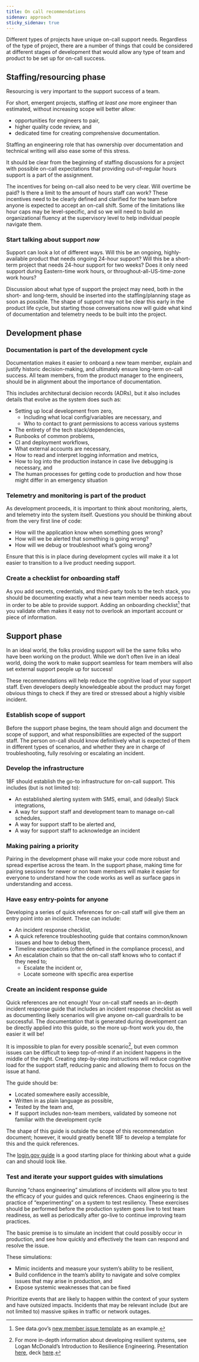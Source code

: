 ```yaml
---
title: On call recommendations 
sidenav: approach
sticky_sidenav: true
---
```

Different types of projects have unique on-call support needs.
Regardless of the type of project, there are a number of things that
could be considered at different stages of development that would
allow any type of team and product to be set up for on-call success.

## Staffing/resourcing phase
Resourcing is very important to the support success of a team.

For short, emergent projects, staffing *at least one* more engineer than estimated,
without increasing scope will better allow:
 - opportunities for engineers to pair,
 - higher quality code review, and
 - dedicated time for creating comprehensive documentation.

Staffing an engineering role that has ownership over documentation and technical
writing will also ease some of this stress.

It should be clear from the beginning of staffing discussions for a project with
possible on-call expectations that providing out-of-regular hours support is a part
of the assignment.

The incentives for being on-call also need to be very clear. Will overtime be paid?
Is there a limit to the amount of hours staff can work? These incentives need to be
clearly defined and clarified for the team before anyone is expected to accept an
on-call shift. Some of the limitations like hour caps may be level-specific, and so
we will need to build an organizational fluency at the supervisory level to help
individual people navigate them.

### Start talking about support *now*
Support can look a lot of different ways. Will this be an ongoing, highly-available
product that needs ongoing 24-hour support? Will this be a short-term project that
needs 24-hour support for two weeks? Does it only need support during Eastern-time
work hours, or throughout-all-US-time-zone work hours? 

Discussion about what type of support the project may need, both in the short- and
long-term, should be inserted into the staffing/planning stage as soon as possible.
The shape of support may not be clear this early in the product life cycle, but
starting those conversations now will guide what kind of documentation and telemetry
needs to be built into the project.

## Development phase

### Documentation is part of the development cycle
Documentation makes it easier to onboard a new team member, explain and justify
historic decision-making, and ultimately ensure long-term on-call success. All team
members, from the product manager to the engineers, should be in alignment about the
importance of documentation.

This includes architectural decision records (ADRs), but it also includes details
that evolve as the system does such as:
- Setting up local development from zero,
  - Including what local config/variables are necessary, and
  - Who to contact to grant permissions to access various systems
- The entirety of the tech stack/dependencies,
- Runbooks of common problems,
- CI and deployment workflows,
- What external accounts are necessary, 
- How to read and interpret logging information and metrics,
- How to log into the production instance in case live debugging is necessary, and
- The human processes for getting code to production and how those might differ in an emergency situation

### Telemetry and monitoring is part of the product
As development proceeds, it is important to think about monitoring, alerts, and
telemetry into the system itself. Questions you should be thinking about from the
very first line of code:
- How will the application know when something goes wrong?
- How will we be alerted that something is going wrong?
- How will we debug or troubleshoot what’s going wrong?

Ensure that this is in place during development cycles will make it a lot easier to
transition to a live product needing support.

### Create a checklist for onboarding staff
As you add secrets, credentials, and third-party tools to the tech stack, you should
be documenting exactly what a new team member needs access to in order to be able to
provide support. Adding an onboarding checklist[^1] that you validate often makes it
easy not to overlook an important account or piece of information.

## Support phase
In an ideal world, the folks providing support will be the same folks who have been
working on the product. While we don’t often live in an ideal world, doing the work
to make support seamless for team members will also set external support people up
for success!

These recommendations will help reduce the cognitive load of your support staff. Even
developers deeply knowledgeable about the product may forget obvious things to check
if they are tired or stressed about a highly visible incident.

### Establish scope of support
Before the support phase begins, the team should align and document the scope of
support, and what responsibilities are expected of the support staff. The person
on-call should know definitively what is expected of them in different types of
scenarios, and whether they are in charge of troubleshooting, fully resolving or
escalating an incident. 

### Develop the infrastructure
18F should establish the go-to infrastructure for on-call support. This includes (but
is not limited to):
- An established alerting system with SMS, email, and (ideally) Slack integrations,
- A way for support staff and development team to manage on-call schedules,
- A way for support staff to be alerted and,
- A way for support staff to acknowledge an incident

### Making pairing a priority
Pairing in the development phase will make your code more robust and spread expertise
across the team. In the support phase, making time for pairing sessions for newer or
non team members will make it easier for everyone to understand how the code works as
well as surface gaps in understanding and access.

### Have easy entry-points for anyone
Developing a series of quick references for on-call staff will give them an entry
point into an incident. These can include:
- An incident response checklist,
- A quick reference troubleshooting guide that contains common/known issues and how to debug them,
- Timeline expectations (often defined in the compliance process), and
- An escalation chain so that the on-call staff knows who to contact if they need to;
  - Escalate the incident or,
  - Locate someone with specific area expertise

### Create an incident response guide
Quick references are not enough! Your on-call staff needs an in-depth incident response
guide that includes an incident response checklist as well as documenting likely
scenarios will give anyone on-call guardrails to be successful. The documentation that
is generated during development can be directly applied into this guide, so the more
up-front work you do, the easier it will be!

It is impossible to plan for every possible scenario[^2], but even common issues can
be difficult to keep top-of-mind if an incident happens in the middle of the night.
Creating step-by-step instructions will reduce cognitive load for the support staff,
reducing panic and allowing them to focus on the issue at hand.

The guide should be:
- Located somewhere easily accessible,
- Written in as plain language as possible,
- Tested by the team and,
- If support includes non-team members, validated by someone not familiar with the development cycle 

The shape of this guide is outside the scope of this recommendation document; however,
it would greatly benefit 18F to develop a template for this and the quick references.

The [login.gov guide](https://handbook.login.gov/articles/secops-incident-response-guide.html)
is a good starting place for thinking about what a guide can and should look like.

### Test and iterate your support guides with simulations
Running “chaos engineering” simulations of incidents will allow you to test the
efficacy of your guides and quick references. Chaos engineering is the practice of
“experimenting” on a system to test resiliency. These exercises should be performed
before the production system goes live to test team readiness, as well as periodically
after go-live to continue improving team practices.

The basic premise is to simulate an incident that could possibly occur in production,
and see how quickly and effectively the team can respond and resolve the issue.

These simulations:
- Mimic incidents and measure your system’s ability to be resilient, 
- Build confidence in the team’s ability to navigate and solve complex issues that may arise in production, and
- Expose systemic weaknesses that can be fixed

Prioritize events that are likely to happen within the context of your system and have outsized impacts. Incidents that may be relevant include (but are not limited to) massive spikes in traffic or network outages. 

[^1]: See data.gov’s [new member issue template](https://github.com/GSA/datagov-deploy/blob/master/.github/ISSUE_TEMPLATE/onboard-team-member.md) as an example.
[^2]: For more in-depth information about developing resilient systems, see Logan McDonald’s Introduction to Resilience Engineering. Presentation [here](https://drive.google.com/file/d/18edrkHIemf1gvcekZOklmZx5Rvj4SzLv/view?usp=sharing), deck [here](https://docs.google.com/presentation/d/1W9wKibgBvxCFpvLPNtGnkPiPDigAE1ih7MFFwTduLGI/edit#slide=id.g5ecdbbee9e_0_0).